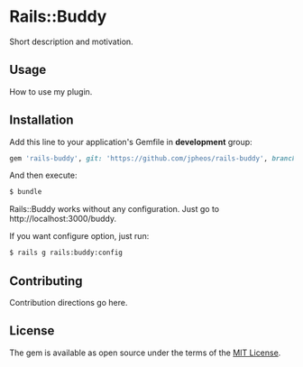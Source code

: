 # Rails::Buddy
Short description and motivation.

## Usage
How to use my plugin.

## Installation
Add this line to your application's Gemfile in **development** group:

```ruby
gem 'rails-buddy', git: 'https://github.com/jpheos/rails-buddy', branch: 'main'
```

And then execute:
```bash
$ bundle
```

Rails::Buddy works without any configuration. Just go to http://localhost:3000/buddy.

If you want configure option, just run:

```bash
$ rails g rails:buddy:config
```

## Contributing
Contribution directions go here.

## License
The gem is available as open source under the terms of the [MIT License](https://opensource.org/licenses/MIT).
